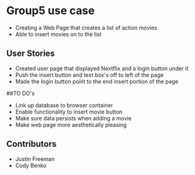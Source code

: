 # Group5 use case
- Creating a Web Page that creates a list of action movies
- Able to insert movies on to the list

## User Stories
- Created user page that displayed Nextflix and a login button under it
- Push the insert button and text box's off to left of the page
- Made the login button point to the end insert portion of the page

##TO DO's
- Link up database to browser container
- Enable functionality to insert movie button
- Make sure data persists when adding a movie
- Make web page more aesthetically pleasing 

## Contributors
- Justin Freeman
- Cody Benko